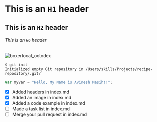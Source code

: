 # This is an `H1` header
## This is an `H2` header
###### This is an `H6` header

![boxertocat_octodex](https://octodex.github.com/images/boxertocat_octodex.jpg)


```
$ git init
Initialized empty Git repository in /Users/skills/Projects/recipe-repository/.git/
```
```javascript
var myVar = "Hello, My Name is Avinesh Masih!!";
```

- [x] Added headers in index.md
- [x] Added an image in index.md
- [x] Added a code example in index.md
- [ ] Made a task list in index.md
- [ ] Merge your pull request in index.md
